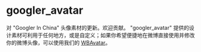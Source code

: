 googler_avatar
==============

对 "Googler In China" 头像素材的更新。欢迎贡献。
"googler_avatar" 提供的设计素材可利用于任何地方，或是自定义；如果你希望便捷地在微博直接使用并修改你的微博头像，可以使用我们的 [WBAvatar](https://github.com/GetGoogleBack/avatar_weibo)。
